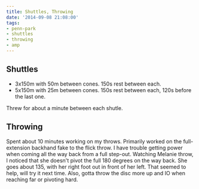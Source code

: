 ```yaml
---
title: Shuttles, Throwing
date: '2014-09-08 21:08:00'
tags:
- penn-park
- shuttles
- throwing
- amp
---
```


## Shuttles

- 3x150m with 50m between cones. 150s rest between each.
- 5x150m with 25m between cones. 150s rest between each, 120s before the last one.

Threw for about a minute between each shutle.

## Throwing

Spent about 10 minutes working on my throws. Primarily worked on the full-extension backhand fake to the flick throw. I have trouble getting power when coming all the way back from a full step-out. Watching Melanie throw, I noticed that she doesn't pivot the full 180 degrees on the way back. She goes about 135, with her right foot out in front of her left. That seemed to help, will try it next time. Also, gotta throw the disc more up and IO when reaching far or pivoting hard.
